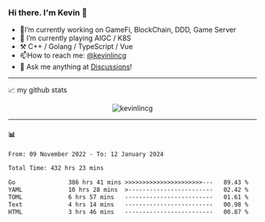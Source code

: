 ### Hi there. I'm Kevin 👋

- 🔭I’m currently working on GameFi, BlockChain, DDD, Game Server
- 🌱 I’m currently playing AIGC / K8S
-   :hammer_and_pick: C++ / Golang / TypeScript / Vue
- 📫How to reach me: [@kevinlincg](https://twitter.com/kevinlincg) 
-   :thought_balloon: Ask me anything at [Discussions](https://github.com/kevinlincg/kevinlincg/discussions/new)!

---

📈 my github stats

<p align="center"> <img src="https://github-readme-stats-ouuan.vercel.app/api?username=kevinlincg&theme=dark&show_icons=true&count_private=true" alt="kevinlincg" />

---

#### :bar_chart: 

<!--START_SECTION:waka-->

```txt
From: 09 November 2022 - To: 12 January 2024

Total Time: 432 hrs 23 mins

Go               386 hrs 41 mins >>>>>>>>>>>>>>>>>>>>>>---   89.43 %
YAML             10 hrs 28 mins  >------------------------   02.42 %
TOML             6 hrs 57 mins   -------------------------   01.61 %
Text             4 hrs 14 mins   -------------------------   00.98 %
HTML             3 hrs 46 mins   -------------------------   00.87 %
```

<!--END_SECTION:waka-->
